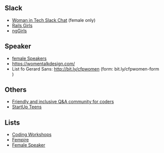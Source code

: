 ## Slack

* [Woman in Tech Slack Chat](http://witchat.github.io/) (female only)
* [Rails Girls](https://rails-girls-slack.herokuapp.com/)
* [ngGirls](https://ng-girls.slack.com/)

## Speaker
* [female Speakers](https://speakerinnen.org/en)
* https://womentalkdesign.com/
* List fo Gerard Sans: http://bit.ly/cfpwomen   (form: bit.ly/cfpwomen-form  )

## Others
* [Friendly and inclusive Q&A community for coders](https://hashnode.com/)
* [StartUp Teens](http://www.startupteens.de/index.php)


## Lists
* [Coding Workshops](https://github.com/lisilinhart/awesome-coding-workshops)
* [Fempire](https://github.com/fempire)
* [Female Speaker](https://airtable.com/shrhKvKMEnxVJAPw1/tblfomVkRxAWhKxqz)

